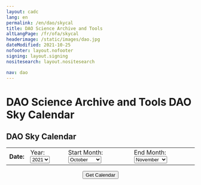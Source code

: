```yaml
---
layout: cadc
lang: en
permalink: /en/dao/skycal
title: DAO Science Archive and Tools
altLangPage: /fr/ofa/skycal
headerimage: /static/images/dao.jpg
dateModified: 2021-10-25
nofooter: layout.nofooter
signing: layout.signing
nositesearch: layout.nositesearch

nav: dao
---
```


<div class="span-6">

 <h1 id="wb-cont" class="wb-invisible">DAO Science Archive and Tools DAO Sky Calendar</h1>
 <h2 class="align-center">DAO Sky Calendar</h2>
              
<center>
<form method="query" action="http://www.briancasey.org/artifacts/astro/skycalendar.cgi" enctype="application/x-www-form-urlencoded" target="skycalendar">
<input type="hidden" name="observatory" value="d" data-role="none"><input type="hidden" name="command" value="display" data-role="none">
<p><table>
<tbody><tr>
<th align="right">Date:</th>
<td> Year: <select name="year" data-role="none">
<option value="2019">2019</option>
<option value="2020">2020</option>
<option selected="selected" value="2021">2021</option>
<option value="2022">2022</option>
<option value="2023">2023</option>
</select></td>
<td> Start Month:<select name="month1" data-role="none">
<option value="1">January</option>
<option value="2">February</option>
<option value="3">March</option>
<option value="4">April</option>
<option value="5">May</option>
<option value="6">June</option>
<option value="7">July</option>
<option value="8">August</option>
<option value="9">September</option>
<option selected="selected" value="10">October</option>
<option value="11">November</option>
<option value="12">December</option>
</select></td>
<td> End Month:<select name="month2" data-role="none">
<option value="1">January</option>
<option value="2">February</option>
<option value="3">March</option>
<option value="4">April</option>
<option value="5">May</option>
<option value="6">June</option>
<option value="7">July</option>
<option value="8">August</option>
<option value="9">September</option>
<option value="10">October</option>
<option selected="selected" value="11">November</option>
<option value="12">December</option>
</select></td>
</tr>
</tbody></table></p>
<p><b><input type="submit" name=".submit" value="Get Calendar" data-role="none"></b></p>
</form>
</center>

</div>